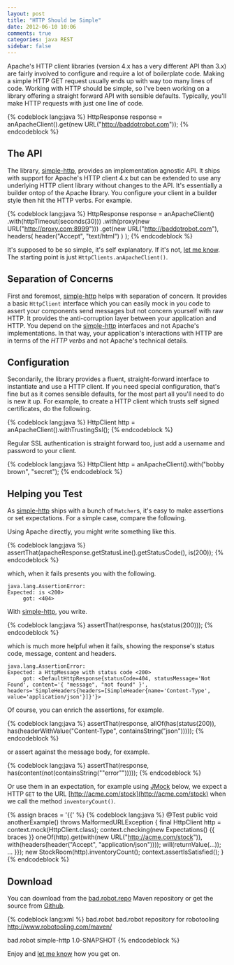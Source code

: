 ```yaml
---
layout: post
title: "HTTP Should be Simple"
date: 2012-06-10 10:06
comments: true
categories: java REST
sidebar: false
---
```


Apache's HTTP client libraries (version 4.x has a very different API than 3.x) are fairly involved to configure and require a lot of boilerplate code. Making a simple HTTP GET request usually ends up with way too many lines of code. Working with HTTP should be simple, so I've been working on a library offering a straight forward API with sensible defaults. Typically, you'll make HTTP requests with just one line of code.

{% codeblock lang:java %}
HttpResponse response = anApacheClient().get(new URL("http://baddotrobot.com"));
{% endcodeblock %}

<!-- more -->

## The API

The library, [simple-http](https://github.com/tobyweston/simple-http), provides an implementation agnostic API. It ships with support for Apache's HTTP client 4.x but can be extended to use any underlying HTTP client library without changes to the API. It's essentially a builder ontop of the Apache library. You configure your client in a builder style then hit the HTTP verbs. For example.

{% codeblock lang:java %}
HttpResponse response = anApacheClient()
    .with(httpTimeout(seconds(30)))
    .with(proxy(new URL("http://proxy.com:8999")))
    .get(new URL("http://baddotrobot.com"),
        headers(
            header("Accept", "text/html")
        )
    );
{% endcodeblock %}


It's supposed to be so simple, it's self explanatory. If it's not, [let me know](https://twitter.com/#!/jamanifin). The starting point is just `HttpClients.anApacheClient()`.

## Separation of Concerns

First and foremost, [simple-http](https://github.com/tobyweston/simple-http) helps with separation of concern. It provides a basic `HttpClient` interface which you can easily mock in you code to assert your components send messages but not concern yourself with raw HTTP. It provides the anti-corruption layer between your application and HTTP. You depend on the [simple-http](https://github.com/tobyweston/simple-http) interfaces and not Apache's implementations. In that way, your application's interactions with HTTP are in terms of the _HTTP verbs_ and not Apache's technical details.

## Configuration

Secondarily, the library provides a fluent, straight-forward interface to instantiate and use a HTTP client. If you need special configuration, that's fine but as it comes sensible defaults, for the most part all you'll need to do is new it up. For example, to create a HTTP client which trusts self signed certificates, do the following.

{% codeblock lang:java %}
HttpClient http = anApacheClient().withTrustingSsl();
{% endcodeblock %}

Regular SSL authentication is straight forward too, just add a username and password to your client.

{% codeblock lang:java %}
HttpClient http = anApacheClient().with("bobby brown", "secret");
{% endcodeblock %}


## Helping you Test

As [simple-http](https://github.com/tobyweston/simple-http) ships with a bunch of `Matcher`s, it's easy to make assertions or set expectations. For a simple case, compare the following.

Using Apache directly, you might write something like this.

{% codeblock lang:java %}
assertThat(apacheResponse.getStatusLine().getStatusCode(), is(200));
{% endcodeblock %}

which, when it fails presents you with the following.

    java.lang.AssertionError:
    Expected: is <200>
         got: <404>


With [simple-http](https://github.com/tobyweston/simple-http), you write.

{% codeblock lang:java %}
assertThat(response, has(status(200)));
{% endcodeblock %}


which is much more helpful when it fails, showing the response's status code, message, content and headers.

    java.lang.AssertionError:
    Expected: a HttpMessage with status code <200>
         got: <DefaultHttpResponse{statusCode=404, statusMessage='Not Found', content='{ "message", "not found" }', headers='SimpleHeaders{headers=[SimpleHeader{name='Content-Type', value='application/json'}]}'}>

Of course, you can enrich the assertions, for example.

{% codeblock lang:java %}
assertThat(response, allOf(has(status(200)), has(headerWithValue("Content-Type", containsString("json")))));
{% endcodeblock %}

or assert against the message body, for example.

{% codeblock lang:java %}
assertThat(response, has(content(not(containsString("\"error\"")))));
{% endcodeblock %}


Or use them in an expectation, for example using [JMock](http://jmock.org/) below, we expect a HTTP `GET` to the URL [http://acme.com/stock](http://acme.com/stock) when we call the method `inventoryCount()`.

{% assign braces = '{{' %}
{% codeblock lang:java %}
@Test
public void anotherExample() throws MalformedURLException {
    final HttpClient http = context.mock(HttpClient.class);
    context.checking(new Expectations() {{ braces }}
        oneOf(http).get(with(new URL("http://acme.com/stock")), with(headers(header("Accept", "application/json")))); will(returnValue(...));
        ...
    }});
    new StockRoom(http).inventoryCount();
    context.assertIsSatisfied();
}
{% endcodeblock %}


## Download

You can download from the [bad.robot.repo](http://robotooling.com/maven/) Maven repository or get the source from [Github](https://github.com/tobyweston/simple-http).

{% codeblock lang:xml %}
<repositories>
    <repository>
        <id>bad.robot</id>
        <name>bad.robot repository for robotooling</name>
        <url>http://www.robotooling.com/maven/</url>
    </repository>
</repositories>

<dependency>
    <groupId>bad.robot</groupId>
    <artifactId>simple-http</artifactId>
    <version>1.0-SNAPSHOT</version>
</dependency>
{% endcodeblock %}


Enjoy and [let me know](https://twitter.com/#!/jamanifin) how you get on.